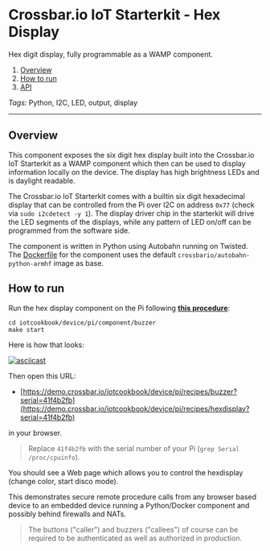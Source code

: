 # Crossbar.io IoT Starterkit - Hex Display

Hex digit display, fully programmable as a WAMP component.

1. [Overview](#overview)
1. [How to run](#how-to-run)
1. [API](#api)

*Tags:* Python, I2C, LED, output, display

---

## Overview

This component exposes the six digit hex display built into the Crossbar.io IoT Starterkit as a WAMP component which then can be used to display information locally on the device. The display has high brightness LEDs and is daylight readable.

The Crossbar.io IoT Starterkit comes with a builtin six digit hexadecimal display that can be controlled from the Pi over I2C on address `0x77` (check via `sudo i2cdetect -y 1`). The display driver chip in the starterkit will drive the LED segments of the displays, while any pattern of LED on/off can be programmed from the software side.

The component is written in Python using Autobahn running on Twisted. The [Dockerfile](Dockerfile) for the component uses the default `crossbario/autobahn-python-armhf` image as base.


## How to run

Run the hex display component on the Pi following **[this procedure](https://github.com/crossbario/iotcookbook/tree/master/device/pi#how-to-run)**:

```console
cd iotcookbook/device/pi/component/buzzer
make start
```

Here is how that looks:

[![asciicast](https://asciinema.org/a/bhvvnuwo609gbn5b0l567pn78.png)](https://asciinema.org/a/bhvvnuwo609gbn5b0l567pn78)

Then open this URL:

* [https://demo.crossbar.io/iotcookbook/device/pi/recipes/buzzer?serial=41f4b2fb](https://demo.crossbar.io/iotcookbook/device/pi/recipes/hexdisplay?serial=41f4b2fb)

in your browser.

> Replace `41f4b2fb` with the serial number of your Pi (`grep Serial /proc/cpuinfo`).

You should see a Web page which allows you to control the hexdisplay (change color, start disco mode).

This demonstrates secure remote procedure calls from any browser based device to an embedded device running a Python/Docker component and possibly behind firewalls and NATs.

> The buttons ("caller") and buzzers ("callees") of course can be required to be authenticated as well as authorized in production.
